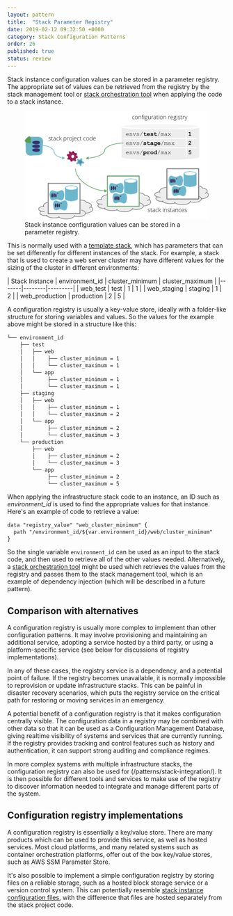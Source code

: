```yaml
---
layout: pattern
title:  "Stack Parameter Registry"
date: 2019-02-12 09:32:50 +0000
category: Stack Configuration Patterns
order: 26
published: true
status: review
---
```


Stack instance configuration values can be stored in a parameter registry. The appropriate set of values can be retrieved from the registry by the stack management tool or [stack orchestration tool](/patterns/stack-orchestration-tools/) when applying the code to a stack instance.

<figure>
  <img src="images/configuration-registry.png" alt="Stack instance configuration values can be stored in a parameter registry"/>
  <figcaption>Stack instance configuration values can be stored in a parameter registry.</figcaption>
</figure>

This is normally used with a [template stack](/patterns/stack-replication/template-stack.html), which has parameters that can be set differently for different instances of the stack. For example, a stack that is used to create a web server cluster may have different values for the sizing of the cluster in different environments:


| Stack Instance | environment_id | cluster_minimum | cluster_maximum |
|-------|--------|---------|
| web_test | test | 1 | 1 |
| web_staging | staging | 1 | 2 |
| web_production | production | 2 | 5 |


A configuration registry is usually a key-value store, ideally with a folder-like structure for storing variables and values. So the values for the example above might be stored in a structure like this:


~~~ console
└── environment_id
    ├── test
    │   ├── web
    │   │    ├── cluster_minimum = 1
    │   │    └── cluster_maximum = 1
    │   └── app
    │        ├── cluster_minimum = 1
    │        └── cluster_maximum = 1
    ├── staging
    │   ├── web
    │   │    ├── cluster_minimum = 1
    │   │    └── cluster_maximum = 2
    │   └── app
    │        ├── cluster_minimum = 2
    │        └── cluster_maximum = 3
    └── production
        ├── web
        │    ├── cluster_minimum = 2
        │    └── cluster_maximum = 3
        └── app
             ├── cluster_minimum = 2
             └── cluster_maximum = 5
~~~


When applying the infrastructure stack code to an instance, an ID such as *environment_id* is used to find the appropriate values for that instance. Here's an example of code to retrieve a value:


~~~ hcl
data "registry_value" "web_cluster_minimum" {
  path "/environment_id/${var.environment_id}/web/cluster_minimum"
}
~~~


So the single variable `environment_id` can be used as an input to the stack code, and then used to retrieve all of the other values needed. Alternatively, a [stack orchestration tool](/patterns/stack-orchestration-tools/) might be used which retrieves the values from the registry and passes them to the stack management tool, which is an example of dependency injection (which will be described in a future pattern).


## Comparison with alternatives

A configuration registry is usually more complex to implement than other configuration patterns. It may involve provisioning and maintaining an additional service, adopting a service hosted by a third party, or using a platform-specific service (see below for discussions of registry implementations).

In any of these cases, the registry service is a dependency, and a potential point of failure. If the registry becomes unavailable, it is normally impossible to reprovision or update infrastructure stacks. This can be painful in disaster recovery scenarios, which puts the registry service on the critical path for restoring or moving services in an emergency.

A potential benefit of a configuration registry is that it makes configuration centrally visible. The configuration data in a registry may be combined with other data so that it can be used as a Configuration Management Database, giving realtime visibility of systems and services that are currently running. If the registry provides tracking and control features such as history and authentication, it can support strong auditing and compliance regimes.

In more complex systems with multiple infrastructure stacks, the configuration registry can also be used for (/patterns/stack-integration/). It is then possible for different tools and services to make use of the registry to discover information needed to integrate and manage different parts of the system.


## Configuration registry implementations

A configuration registry is essentially a key/value store. There are many products which can be used to provide this service, as well as hosted services. Most cloud platforms, and many related systems such as container orchestration platforms, offer out of the box key/value stores, such as AWS SSM Parameter Store.

It's also possible to implement a simple configuration registry by storing files on a reliable storage, such as a hosted block storage service or a version control system. This can potentially resemble [stack instance configuration files](stack-parameter-files.html), with the difference that files are hosted separately from the stack project code.




